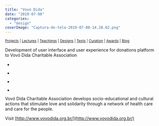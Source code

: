 ```yaml
---
title: "Vovó Dida"
date: "2019-07-08"
categories: 
  - "design"
coverImage: "Captura-de-tela-2019-07-08-14.28.02.png"
---
```


<small>[Projects](../projects.html) | [Lectures](../lectures.html) | [Teachings](../teachings.html) | [Designs](../designs.html) | [Texts](../texts.html) | [Curation](../curation.html) | [Awards](../awards.html) | <a href="https://readruiz.medium.com/" target="_blank">Blog</a></small>

Development of user interface and user experience for donations platform to Vovó Dida Charitable Association

- <a href="https://thisismyart.eratudomato.online/wp-content/uploads/sites/11/2019/07/Captura-de-tela-2019-07-08-14.28.02-1024x540.png"><img src="images/Captura-de-tela-2019-07-08-14.28.02-1024x540.png" alt="" /></a>
    
- <a href="https://thisismyart.eratudomato.online/wp-content/uploads/sites/11/2019/07/Captura-de-tela-2019-07-08-14.28.32-1024x535.png"><img src="images/Captura-de-tela-2019-07-08-14.28.32-1024x535.png" alt="" /></a>
    
- <a href="https://thisismyart.eratudomato.online/wp-content/uploads/sites/11/2019/07/Captura-de-tela-2019-07-08-14.31.14-1024x469.png"><img src="images/Captura-de-tela-2019-07-08-14.31.14-1024x469.png" alt="" /></a>
    
- <a href="https://thisismyart.eratudomato.online/wp-content/uploads/sites/11/2019/07/Captura-de-tela-2019-07-08-14.29.50-1024x536.png"><img src="images/Captura-de-tela-2019-07-08-14.29.50-1024x536.png" alt="" /></a>
    

Vovó Dida Charitable Association develops socio-educational and cultural actions that stimulate love and solidarity through a network of health care and care for the people.

Visit [http://www.vovodida.org.br/](http://www.vovodida.org.br/)
